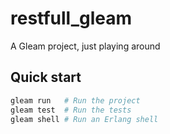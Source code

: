 # restfull_gleam

A Gleam project, just playing around 

## Quick start

```sh
gleam run   # Run the project
gleam test  # Run the tests
gleam shell # Run an Erlang shell
```

